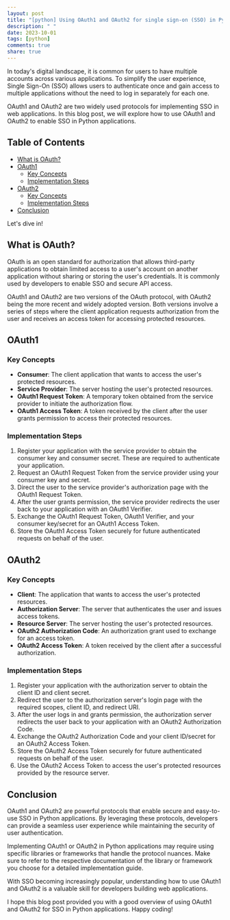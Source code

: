 ```yaml
---
layout: post
title: "[python] Using OAuth1 and OAuth2 for single sign-on (SSO) in Python applications"
description: " "
date: 2023-10-01
tags: [python]
comments: true
share: true
---
```


In today's digital landscape, it is common for users to have multiple accounts across various applications. To simplify the user experience, Single Sign-On (SSO) allows users to authenticate once and gain access to multiple applications without the need to log in separately for each one.

OAuth1 and OAuth2 are two widely used protocols for implementing SSO in web applications. In this blog post, we will explore how to use OAuth1 and OAuth2 to enable SSO in Python applications.

## Table of Contents

- [What is OAuth?](#what-is-oauth)
- [OAuth1](#oauth1)
  - [Key Concepts](#key-concepts)
  - [Implementation Steps](#implementation-steps)
- [OAuth2](#oauth2)
  - [Key Concepts](#key-concepts-1)
  - [Implementation Steps](#implementation-steps-1)
- [Conclusion](#conclusion)

Let's dive in!

## What is OAuth?

OAuth is an open standard for authorization that allows third-party applications to obtain limited access to a user's account on another application without sharing or storing the user's credentials. It is commonly used by developers to enable SSO and secure API access.

OAuth1 and OAuth2 are two versions of the OAuth protocol, with OAuth2 being the more recent and widely adopted version. Both versions involve a series of steps where the client application requests authorization from the user and receives an access token for accessing protected resources.

## OAuth1

### Key Concepts

- **Consumer**: The client application that wants to access the user's protected resources.
- **Service Provider**: The server hosting the user's protected resources.
- **OAuth1 Request Token**: A temporary token obtained from the service provider to initiate the authorization flow.
- **OAuth1 Access Token**: A token received by the client after the user grants permission to access their protected resources.

### Implementation Steps

1. Register your application with the service provider to obtain the consumer key and consumer secret. These are required to authenticate your application.
2. Request an OAuth1 Request Token from the service provider using your consumer key and secret.
3. Direct the user to the service provider's authorization page with the OAuth1 Request Token.
4. After the user grants permission, the service provider redirects the user back to your application with an OAuth1 Verifier.
5. Exchange the OAuth1 Request Token, OAuth1 Verifier, and your consumer key/secret for an OAuth1 Access Token.
6. Store the OAuth1 Access Token securely for future authenticated requests on behalf of the user.

## OAuth2

### Key Concepts

- **Client**: The application that wants to access the user's protected resources.
- **Authorization Server**: The server that authenticates the user and issues access tokens.
- **Resource Server**: The server hosting the user's protected resources.
- **OAuth2 Authorization Code**: An authorization grant used to exchange for an access token.
- **OAuth2 Access Token**: A token received by the client after a successful authorization.

### Implementation Steps

1. Register your application with the authorization server to obtain the client ID and client secret.
2. Redirect the user to the authorization server's login page with the required scopes, client ID, and redirect URI.
3. After the user logs in and grants permission, the authorization server redirects the user back to your application with an OAuth2 Authorization Code.
4. Exchange the OAuth2 Authorization Code and your client ID/secret for an OAuth2 Access Token.
5. Store the OAuth2 Access Token securely for future authenticated requests on behalf of the user.
6. Use the OAuth2 Access Token to access the user's protected resources provided by the resource server.

## Conclusion

OAuth1 and OAuth2 are powerful protocols that enable secure and easy-to-use SSO in Python applications. By leveraging these protocols, developers can provide a seamless user experience while maintaining the security of user authentication.

Implementing OAuth1 or OAuth2 in Python applications may require using specific libraries or frameworks that handle the protocol nuances. Make sure to refer to the respective documentation of the library or framework you choose for a detailed implementation guide.

With SSO becoming increasingly popular, understanding how to use OAuth1 and OAuth2 is a valuable skill for developers building web applications.

I hope this blog post provided you with a good overview of using OAuth1 and OAuth2 for SSO in Python applications. Happy coding!